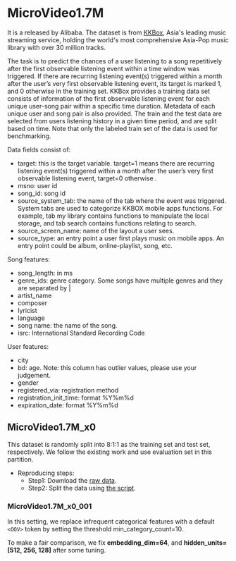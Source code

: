 # MicroVideo1.7M

It is a [](https://www.kaggle.com/c/kkbox-music-recommendation-challenge) released by Alibaba. The dataset is from [KKBox](https://www.kkbox.com/), Asia's leading music streaming service, holding the world's most comprehensive Asia-Pop music library with over 30 million tracks. 

The task is to predict the chances of a user listening to a song repetitively after the first observable listening event within a time window was triggered. If there are recurring listening event(s) triggered within a month after the user’s very first observable listening event, its target is marked 1, and 0 otherwise in the training set. KKBox provides a training data set consists of information of the first observable listening event for each unique user-song pair within a specific time duration. Metadata of each unique user and song pair is also provided. The train and the test data are selected from users listening history in a given time period, and are split based on time. Note that only the labeled train set of the data is used for benchmarking. 

Data fields consist of:
+ target: this is the target variable. target=1 means there are recurring listening event(s) triggered within a month after the user’s very first observable listening event, target=0 otherwise .
+ msno: user id
+ song_id: song id
+ source_system_tab: the name of the tab where the event was triggered. System tabs are used to categorize KKBOX mobile apps functions. For example, tab my library contains functions to manipulate the local storage, and tab search contains functions relating to search.
+ source_screen_name: name of the layout a user sees.
+ source_type: an entry point a user first plays music on mobile apps. An entry point could be album, online-playlist, song, etc.

Song features:
+ song_length: in ms
+ genre_ids: genre category. Some songs have multiple genres and they are separated by |
+ artist_name
+ composer
+ lyricist
+ language
+ song name: the name of the song.
+ isrc: International Standard Recording Code
 
User features:
+ city
+ bd: age. Note: this column has outlier values, please use your judgement.
+ gender
+ registered_via: registration method
+ registration_init_time: format %Y%m%d
+ expiration_date: format %Y%m%d


## MicroVideo1.7M_x0

This dataset is randomly split into 8:1:1 as the training set and test set, respectively. We follow the existing work and use evaluation set in this partition. 

+ Reproducing steps:
  + Step1: Download the [raw data](https://www.kaggle.com/c/kkbox-music-recommendation-challenge/data).
  + Step2: Split the data using [the script](./Taobao_x0/split_kkbox_x4.py).


### MicroVideo1.7M_x0_001

In this setting, we replace infrequent categorical features with a default ``<OOV>`` token by setting the threshold min_category_count=10. 

To make a fair comparison, we fix **embedding_dim=64**, and **hidden_units=[512, 256, 128]** after some tuning.

  

